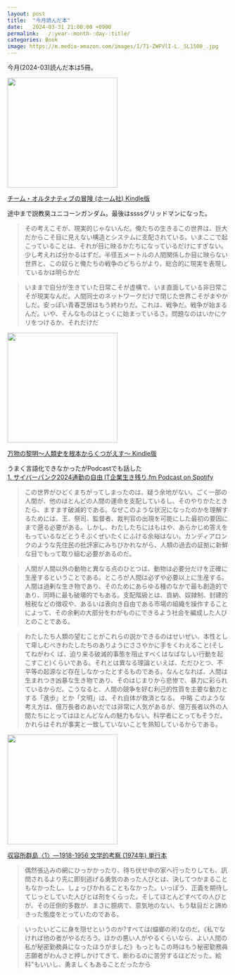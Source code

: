 ```yaml
---
layout: post
title:  "今月読んだ本"
date:   2024-03-31 21:00:00 +0900
permalink:   /:year-:month-:day-:title/
categories: Book
image: https://m.media-amazon.com/images/I/71-ZWFVlI-L._SL1500_.jpg
---
```

今月(2024-03)読んだ本は5冊。  

<p><a href="https://amzn.to/3U0objW"><img width="250px" src="https://images-na.ssl-images-amazon.com/images/P/B0CN2XHTNB.09.LZZZZZZZ"></a></p> <p><a href="https://amzn.to/3U0objW" target="_blank" rel="nofollow">チーム・オルタナティブの冒険 (ホーム社) Kindle版 </a></p>
途中まで説教臭ユニコーンガンダム。最後はssssグリッドマンになった。  

> その考えこそが、現実的じゃないんだ。俺たちの生きるこの世界は、巨大だからこそ目に見えない構造とシステムに支配されている。いまここで起こっていることは、それが目に映るかたちになっているだけにすぎない。少し考えれば分かるはずだ。半径五メートルの人間関係しか目に映らない世界と、この奴らと俺たちの戦争のどちらがより、総合的に現実を表現しているかは明らかだ

> いままで自分が生きていた日常こそが虚構で、いま直面している非日常こそが現実なんだ。人間同士のネットワークだけで閉じた世界こそがまやかしだ。安っぽい青春芝居はもう終わりだ。これは、戦争だ。戦争が始まるんだ。いや、そんなものはとっくに始まっているさ。問題なのはいかにケリをつけるか、それだけだ


<p><a href="https://amzn.to/4cHtnAD"><img width="250px" src="https://images-na.ssl-images-amazon.com/images/P/B0CHMCH1DH.09.LZZZZZZZ"></a></p> <p><a href="https://amzn.to/4cHtnAD" target="_blank" rel="nofollow">万物の黎明～人類史を根本からくつがえす～ Kindle版 </a></p>

うまく言語化できなかったがPodcastでも話した  
[1\. サイバーパンク2024通勤の自由  IT企業生き残り.fm Podcast on Spotify](https://open.spotify.com/episode/2sIkEGwCftkvS6bggXnxK2)
> この世界がひどくまちがってしまったのは、疑う余地がない。ごく一部の人間が、他のほとんどの人間の運命を支配しているし、そのやりかたときたら、ますます破滅的である。なぜこのような状況になったのかを理解するためには、王、祭司、監督者、裁判官の出現を可能にした最初の要因にまで遡る必要がある。しかし、わたしたちにはもはや、あらかじめ答えをもっているなどとうそぶくぜいたくにふける余裕はない。カンディアロンクのような先住民の批評家にみちびかれながら、人類の過去の証拠に新鮮な目でもって取り組む必要があるのだ。

> 人間が人間以外の動物と異なる点のひとつは、動物は必要分だけを正確に生産するということである。ところが人間は必ずや必要以上に生産する。人間は過剰な生き物であり、そのためにあらゆる種のなかで最も創造的であり、同時に最も破壊的でもある。支配階級とは、貢納、奴隷制、封建的租税などの徴収や、あるいは表向き自由である市場の組織を操作することによって、その余剰の大部分をわがものにできるよう社会を編成した人びとのことである。

> わたしたち人類の望むことがこれらの説かできるのはせいぜい、本性として卑しむべきわたしたちのありようにささやかに手をくわえること(そしてねがわく
ば、迫り来る破滅的事態を阻止すべくはなばなしい行動を起こすこと)くらいである。それとは異なる理論といえば、ただひとつ、不平等の起源など存在しなかったとするものである。なんとなれば、人間は生まれつき凶暴な生き物であり、そのはじまりから悲惨で、暴力に彩られているからだ。こうなると、人間の競争を好む利己的性質を主要な動力とする「進歩」とか「文明」は、それ自体が救済となる。
中略
このような考え方は、億万長者のあいだでは非常に人気があるが、億万長者以外の人間たちにとってはほとんどなんの魅力もない。科学者にとってもそうだ。かれらはそれが事実と一致していないことを熟知しているからである。


<p><a href="https://amzn.to/4amUPCs"><img width="250px" src="https://images-na.ssl-images-amazon.com/images/P/B000J9FE08.09.LZZZZZZZ"></a></p> <p><a href="https://amzn.to/4amUPCs" target="_blank" rel="nofollow">収容所群島〈1〉―1918-1956 文学的考察 (1974年) 単行本</a></p>

> 偶然張込みの網にひっかかったり、待ち伏せ中の家へ行ったりしても、訊問されるより先に即刻逃げる勇気のあった人びとは、決してつかまることもなかったし、しょっぴかれることもなかった。いっぽう、正義を期待してじっとしていた人びとは刑をくらった。そしてほとんどすべての人びとが、その圧倒的多数が、まさに臆病で、意気地のない、もう駄目だと諦めきった態度をとっていたのである。

> いったいどこに身を隠せというのか?すべては(蟷螂の斧)なのだ。《私でなければ他の者がやるだろう。ほかの悪い人がやるくらいなら、よい人間の私が秘密勤務員になったほうがましだ》もっともこの時はもう秘密勤務員志願者がわんさと押しかけてきて、断わるのに苦労するほどだった。給料"もいいし、勇ましくもあることだったから